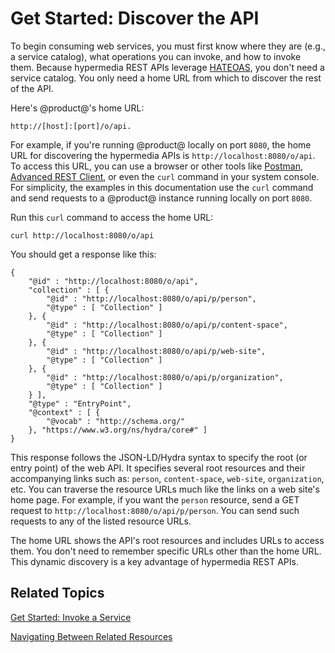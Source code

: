 # Get Started: Discover the API [](id=get-started-discover-the-api)

To begin consuming web services, you must first know where they are (e.g.,
a service catalog), what operations you can invoke, and how to invoke them.
Because hypermedia REST APIs leverage
[HATEOAS](https://en.wikipedia.org/wiki/HATEOAS), you don't need a service
catalog. You only need a home URL from which to discover the rest of the API. 

Here's @product@'s home URL: 

    http://[host]:[port]/o/api. 

For example, if you're running @product@ locally on port `8080`, the home
URL for discovering the hypermedia APIs is `http://localhost:8080/o/api`. To
access this URL, you can use a browser or
other tools like [Postman](https://www.getpostman.com), [Advanced REST
Client](https://install.advancedrestclient.com/#/install), or even the `curl`
command in your system console. For simplicity, the examples in this
documentation use the `curl` command and send requests to a @product@ instance
running locally on port `8080`. 

Run this `curl` command to access the home URL: 

    curl http://localhost:8080/o/api

You should get a response like this: 

    {
        "@id" : "http://localhost:8080/o/api",
        "collection" : [ {
            "@id" : "http://localhost:8080/o/api/p/person",
            "@type" : [ "Collection" ]
        }, {
            "@id" : "http://localhost:8080/o/api/p/content-space",
            "@type" : [ "Collection" ]
        }, {
            "@id" : "http://localhost:8080/o/api/p/web-site",
            "@type" : [ "Collection" ]
        }, {
            "@id" : "http://localhost:8080/o/api/p/organization",
            "@type" : [ "Collection" ]
        } ],
        "@type" : "EntryPoint",
        "@context" : [ {
            "@vocab" : "http://schema.org/"
        }, "https://www.w3.org/ns/hydra/core#" ]
    }

This response follows the JSON-LD/Hydra syntax to specify the root (or entry
point) of the web API. It specifies several root resources and their accompanying
links such as: `person`, `content-space`, `web-site`, `organization`, etc. You can
traverse the resource URLs much like the links on a web site's home page. For
example, if you want the `person` resource, send a GET request to
`http://localhost:8080/o/api/p/person`. You can send such requests to any of the
listed resource URLs. 

The home URL shows the API's root resources and includes URLs to access them.
You don't need to remember specific URLs other than the home URL. This dynamic
discovery is a key advantage of hypermedia REST APIs. 

## Related Topics [](id=related-topics)

[Get Started: Invoke a Service](/develop/tutorials/-/knowledge_base/7-1/get-started-invoke-a-service)

[Navigating Between Related Resources](/develop/tutorials/-/knowledge_base/7-1/navigating-between-related-resources)
